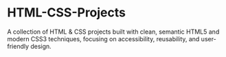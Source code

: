 # HTML-CSS-Projects
A collection of HTML &amp; CSS projects built with clean, semantic HTML5 and modern CSS3 techniques, focusing on accessibility, reusability, and user-friendly design.
